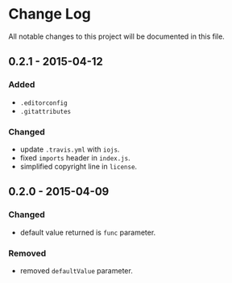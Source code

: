 # Change Log
All notable changes to this project will be documented in this file.

## 0.2.1 - 2015-04-12
### Added
- `.editorconfig`
- `.gitattributes`

### Changed
- update `.travis.yml` with `iojs`.
- fixed `imports` header in `index.js`.
- simplified copyright line in `license`.

## 0.2.0 - 2015-04-09
### Changed
- default value returned is `func` parameter.

### Removed
- removed `defaultValue` parameter.
